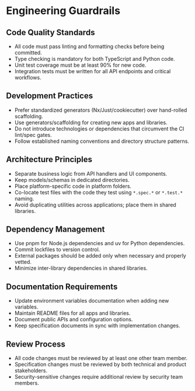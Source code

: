 # Engineering Guardrails

## Code Quality Standards
- All code must pass linting and formatting checks before being committed.
- Type checking is mandatory for both TypeScript and Python code.
- Unit test coverage must be at least 90% for new code.
- Integration tests must be written for all API endpoints and critical workflows.

## Development Practices
- Prefer standardized generators (Nx/Just/cookiecutter) over hand-rolled scaffolding.
- Use generators/scaffolding for creating new apps and libraries.
- Do not introduce technologies or dependencies that circumvent the CI lint/spec gates.
- Follow established naming conventions and directory structure patterns.

## Architecture Principles
- Separate business logic from API handlers and UI components.
- Keep models/schemas in dedicated directories.
- Place platform-specific code in platform folders.
- Co-locate test files with the code they test using `*.spec.*` or `*.test.*` naming.
- Avoid duplicating utilities across applications; place them in shared libraries.

## Dependency Management
- Use pnpm for Node.js dependencies and uv for Python dependencies.
- Commit lockfiles to version control.
- External packages should be added only when necessary and properly vetted.
- Minimize inter-library dependencies in shared libraries.

## Documentation Requirements
- Update environment variables documentation when adding new variables.
- Maintain README files for all apps and libraries.
- Document public APIs and configuration options.
- Keep specification documents in sync with implementation changes.

## Review Process
- All code changes must be reviewed by at least one other team member.
- Specification changes must be reviewed by both technical and product stakeholders.
- Security-sensitive changes require additional review by security team members.
